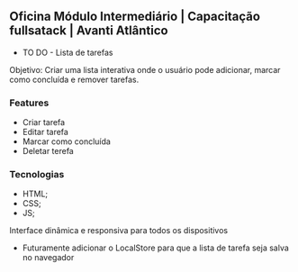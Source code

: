 ## Oficina Módulo Intermediário | Capacitação fullsatack | Avanti Atlântico

- TO DO - Lista de tarefas

Objetivo: Criar uma lista interativa onde o usuário pode adicionar, marcar como
concluída e remover tarefas.

### Features

- Criar tarefa
- Editar tarefa
- Marcar como concluída
- Deletar terefa

### Tecnologias

- HTML;
- CSS;
- JS;

Interface dinâmica e responsiva para todos os dispositivos

- Futuramente adicionar o LocalStore para que a lista de tarefa seja salva no navegador
